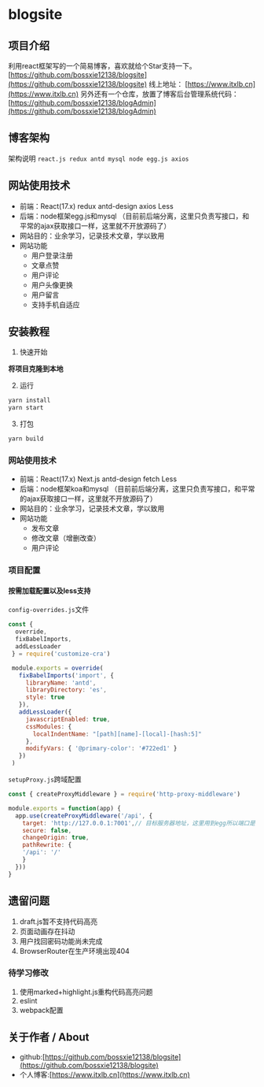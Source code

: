 # blogsite

## 项目介绍
利用react框架写的一个简易博客，喜欢就给个Star支持一下。
[https://github.com/bossxie12138/blogsite](https://github.com/bossxie12138/blogsite)
线上地址： [https://www.itxlb.cn](https://www.itxlb.cn)
另外还有一个仓库，放置了博客后台管理系统代码：[https://github.com/bossxie12138/blogAdmin](https://github.com/bossxie12138/blogAdmin)

## 博客架构
架构说明
`react.js redux antd mysql node egg.js axios `

## 网站使用技术

- 前端：React(17.x) redux antd-design axios Less
- 后端：node框架egg.js和mysql （目前前后端分离，这里只负责写接口，和平常的ajax获取接口一样，这里就不开放源码了）
- 网站目的：业余学习，记录技术文章，学以致用
- 网站功能
    - 用户登录注册
    - 文章点赞
    - 用户评论
    - 用户头像更换
    - 用户留言
    - 支持手机自适应

## 安装教程

1. 快速开始

**将项目克隆到本地**


2. 运行
```bash
yarn install
yarn start
```
3. 打包
```bash
yarn build
```



### 网站使用技术

- 前端：React(17.x) Next.js antd-design fetch Less
- 后端：node框架koa和mysql （目前前后端分离，这里只负责写接口，和平常的ajax获取接口一样，这里就不开放源码了）
- 网站目的：业余学习，记录技术文章，学以致用
- 网站功能
    - 发布文章
    - 修改文章（增删改查）
    - 用户评论

### 项目配置

#### 按需加载配置以及less支持
`config-overrides.js`文件

```js
const { 
  override,
  fixBabelImports,
  addLessLoader
 } = require('customize-cra')

 module.exports = override(
   fixBabelImports('import', {
     libraryName: 'antd',
     libraryDirectory: 'es',
     style: true
   }),
   addLessLoader({
     javascriptEnabled: true,
     cssModules: {
       localIndentName: "[path][name]-[local]-[hash:5]"
     },
     modifyVars: { '@primary-color': '#722ed1' }
   })
 )

```
`setupProxy.js`跨域配置
```js
const { createProxyMiddleware } = require('http-proxy-middleware')

module.exports = function(app) {
  app.use(createProxyMiddleware('/api', { 
    target: 'http://127.0.0.1:7001',// 目标服务器地址，这里用到egg所以端口是7001
    secure: false,
    changeOrigin: true,
    pathRewrite: {
    '/api': '/'
    }
  }))
}

```



## 遗留问题

1. draft.js暂不支持代码高亮
2. 页面动画存在抖动
3. 用户找回密码功能尚未完成
4. BrowserRouter在生产环境出现404


### 待学习修改
1. 使用marked+highlight.js重构代码高亮问题
2. eslint
3. webpack配置

## 关于作者 / About

- github:[https://github.com/bossxie12138/blogsite](https://github.com/bossxie12138/blogsite)
- 个人博客:[https://www.itxlb.cn](https://www.itxlb.cn)
